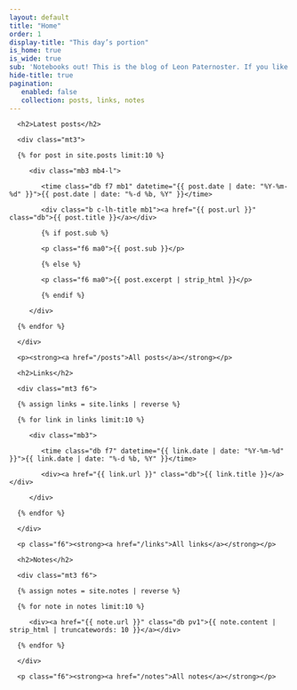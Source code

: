 ```yaml
---
layout: default
title: "Home"
order: 1
display-title: "This day’s portion"
is_home: true
is_wide: true
sub: 'Notebooks out! This is the blog of Leon Paternoster. If you like what you’re reading, do <a href="/feed/index.xml">Subscribe to the RSS feed</a> and/or <a href="https://micro.blog/leonp/">follow me on micro.blog</a>. You can also <a href="/contact">contact me</a> directly.'
hide-title: true
pagination:
   enabled: false
   collection: posts, links, notes
---
```


<div class="flex-l">

   <div class="w-two-thirds-l pr4-l">

      <h2>Latest posts</h2>

      <div class="mt3">

      {% for post in site.posts limit:10 %}

         <div class="mb3 mb4-l">

            <time class="db f7 mb1" datetime="{{ post.date | date: "%Y-%m-%d" }}">{{ post.date | date: "%-d %b, %Y" }}</time>

            <div class="b c-lh-title mb1"><a href="{{ post.url }}" class="db">{{ post.title }}</a></div>

            {% if post.sub %}

            <p class="f6 ma0">{{ post.sub }}</p>

            {% else %}

            <p class="f6 ma0">{{ post.excerpt | strip_html }}</p>

            {% endif %}

         </div>

      {% endfor %}

      </div>

      <p><strong><a href="/posts">All posts</a></strong></p>

   </div>

   <aside class="w-third-l pl4-l">

      <h2>Links</h2>

      <div class="mt3 f6">

      {% assign links = site.links | reverse %}

      {% for link in links limit:10 %}

         <div class="mb3">

            <time class="db f7" datetime="{{ link.date | date: "%Y-%m-%d" }}">{{ link.date | date: "%-d %b, %Y" }}</time>

            <div><a href="{{ link.url }}" class="db">{{ link.title }}</a></div>

         </div>

      {% endfor %}

      </div>

      <p class="f6"><strong><a href="/links">All links</a></strong></p>

      <h2>Notes</h2>

      <div class="mt3 f6">

      {% assign notes = site.notes | reverse %}

      {% for note in notes limit:10 %}

         <div><a href="{{ note.url }}" class="db pv1">{{ note.content | strip_html | truncatewords: 10 }}</a></div>

      {% endfor %}

      </div>

      <p class="f6"><strong><a href="/notes">All notes</a></strong></p>

   </aside>

</div>


